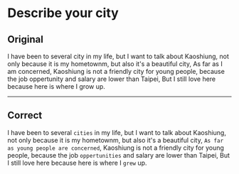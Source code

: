 # Describe your city

## Original

I have been to several city in my life, but I want to talk about Kaoshiung, not only because it is my hometownm, but also it's a beautiful city, As far as I am concerned, Kaoshiung is not a friendly city for young people, because the job oppertunity and salary are lower than Taipei, But I still love here because here is where I grow up.

---

## Correct

I have been to several `cities` in my life, but I want to talk about Kaoshiung, not only because it is my hometownm, but also it's a beautiful city, `As far as young people are concerned`, Kaoshiung is not a friendly city for young people, because the job `oppertunities` and salary are lower than Taipei, But I still love here because here is where I `grew` up.
